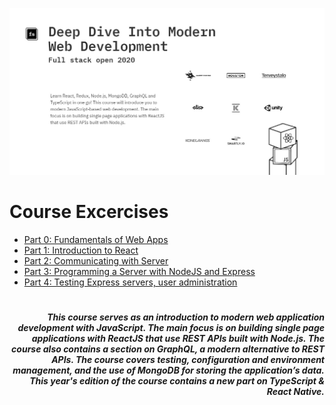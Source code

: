 ![Full Stack Open 2020](./img/cover.jpg)

# Course Excercises

- [Part 0: Fundamentals of Web Apps](https://github.com/sehroz/full-stack-open-2020/tree/master/part-0)
- [Part 1: Introduction to React](https://github.com/sehroz/full-stack-open-2020/tree/master/part-1)
- [Part 2: Communicating with Server](https://github.com/sehroz/full-stack-open-2020/tree/master/part-2)
- [Part 3: Programming a Server with NodeJS and Express](https://github.com/sehroz/full-stack-open-2020/tree/master/part-3)
- [Part 4: Testing Express servers, user administration](https://github.com/sehroz/full-stack-open-2020/tree/master/part-4)

#

<h5 align="right">
This course serves as an introduction to modern web application development with JavaScript. The main focus is on building single page applications with ReactJS that use REST APIs built with Node.js. The course also contains a section on GraphQL, a modern alternative to REST APIs. The course covers testing, configuration and environment management, and the use of MongoDB for storing the application’s data. This year's edition of the course contains a new part on TypeScript & React Native.
</h5>

